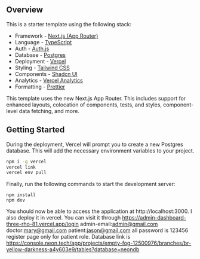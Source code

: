 ## Overview

This is a starter template using the following stack:

- Framework - [Next.js (App Router)](https://nextjs.org)
- Language - [TypeScript](https://www.typescriptlang.org)
- Auth - [Auth.js](https://authjs.dev)
- Database - [Postgres](https://vercel.com/postgres)
- Deployment - [Vercel](https://vercel.com/docs/concepts/next.js/overview)
- Styling - [Tailwind CSS](https://tailwindcss.com)
- Components - [Shadcn UI](https://ui.shadcn.com/)
- Analytics - [Vercel Analytics](https://vercel.com/analytics)
- Formatting - [Prettier](https://prettier.io)

This template uses the new Next.js App Router. This includes support for enhanced layouts, colocation of components, tests, and styles, component-level data fetching, and more.

## Getting Started

During the deployment, Vercel will prompt you to create a new Postgres database. This will add the necessary environment variables to your project.

```bash
npm i -g vercel
vercel link
vercel env pull
```

Finally, run the following commands to start the development server:

```
npm install
npm dev
```

You should now be able to access the application at http://localhost:3000.
I also deploy it in vercel. You can visit it through https://admin-dashboard-three-rho-81.vercel.app/login 
admin-email:admin@gmail.com 
doctor:mary@gmail.com 
patient:jason@gmail.com 
all password is 123456 
register page only for patient role. 
Database link is https://console.neon.tech/app/projects/empty-fog-12500976/branches/br-yellow-darkness-a4y603e9/tables?database=neondb
